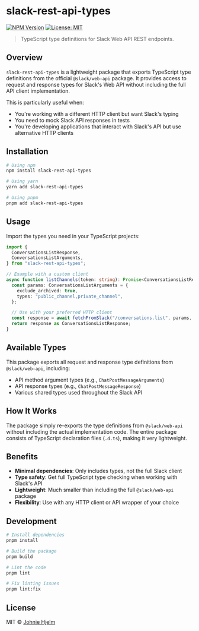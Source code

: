 # slack-rest-api-types

[![NPM Version](https://img.shields.io/npm/v/slack-rest-api-types.svg)](https://www.npmjs.com/package/slack-rest-api-types)
[![License: MIT](https://img.shields.io/badge/License-MIT-yellow.svg)](https://opensource.org/licenses/MIT)

> TypeScript type definitions for Slack Web API REST endpoints.

## Overview

`slack-rest-api-types` is a lightweight package that exports TypeScript type definitions from the official `@slack/web-api` package. It provides access to request and response types for Slack's Web API without including the full API client implementation.

This is particularly useful when:

- You're working with a different HTTP client but want Slack's typing
- You need to mock Slack API responses in tests
- You're developing applications that interact with Slack's API but use alternative HTTP clients

## Installation

```bash
# Using npm
npm install slack-rest-api-types

# Using yarn
yarn add slack-rest-api-types

# Using pnpm
pnpm add slack-rest-api-types
```

## Usage

Import the types you need in your TypeScript projects:

```typescript
import {
  ConversationsListResponse,
  ConversationsListArguments,
} from "slack-rest-api-types";

// Example with a custom client
async function listChannels(token: string): Promise<ConversationsListResponse> {
  const params: ConversationsListArguments = {
    exclude_archived: true,
    types: "public_channel,private_channel",
  };

  // Use with your preferred HTTP client
  const response = await fetchFromSlack("/conversations.list", params, token);
  return response as ConversationsListResponse;
}
```

## Available Types

This package exports all request and response type definitions from `@slack/web-api`, including:

- API method argument types (e.g., `ChatPostMessageArguments`)
- API response types (e.g., `ChatPostMessageResponse`)
- Various shared types used throughout the Slack API

## How It Works

The package simply re-exports the type definitions from `@slack/web-api` without including the actual implementation code. The entire package consists of TypeScript declaration files (`.d.ts`), making it very lightweight.

## Benefits

- **Minimal dependencies**: Only includes types, not the full Slack client
- **Type safety**: Get full TypeScript type checking when working with Slack's API
- **Lightweight**: Much smaller than including the full `@slack/web-api` package
- **Flexibility**: Use with any HTTP client or API wrapper of your choice

## Development

```bash
# Install dependencies
pnpm install

# Build the package
pnpm build

# Lint the code
pnpm lint

# Fix linting issues
pnpm lint:fix
```

## License

MIT © [Johnie Hjelm](https://github.com/johnie)

